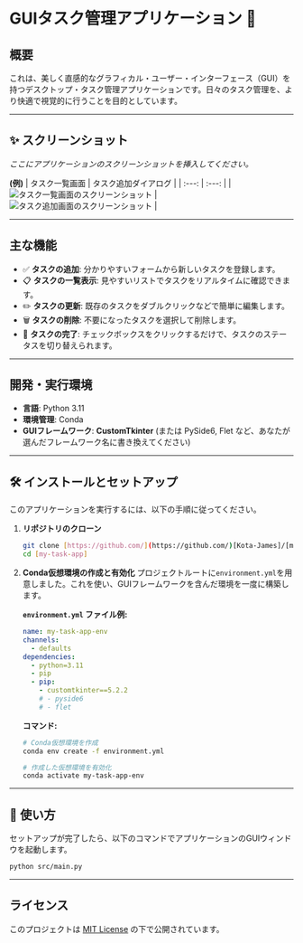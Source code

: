 # GUIタスク管理アプリケーション 🎨

## 概要

これは、美しく直感的なグラフィカル・ユーザー・インターフェース（GUI）を持つデスクトップ・タスク管理アプリケーションです。日々のタスク管理を、より快適で視覚的に行うことを目的としています。

---

## ✨ スクリーンショット

*ここにアプリケーションのスクリーンショットを挿入してください。*

**(例)**
| タスク一覧画面 | タスク追加ダイアログ |
| :---: | :---: |
| ![タスク一覧画面のスクリーンショット](https://via.placeholder.com/400x300.png?text=Main+Window) | ![タスク追加画面のスクリーンショット](https://via.placeholder.com/400x300.png?text=Add+Task+Dialog) |

---

## 主な機能

-   ✅ **タスクの追加**: 分かりやすいフォームから新しいタスクを登録します。
-   📋 **タスクの一覧表示**: 見やすいリストでタスクをリアルタイムに確認できます。
-   ✏️ **タスクの更新**: 既存のタスクをダブルクリックなどで簡単に編集します。
-   🗑️ **タスクの削除**: 不要になったタスクを選択して削除します。
-   🏁 **タスクの完了**: チェックボックスをクリックするだけで、タスクのステータスを切り替えられます。

---

## 開発・実行環境

-   **言語**: Python 3.11
-   **環境管理**: Conda
-   **GUIフレームワーク**: **CustomTkinter** (または PySide6, Flet など、あなたが選んだフレームワーク名に書き換えてください)

---

## 🛠️ インストールとセットアップ

このアプリケーションを実行するには、以下の手順に従ってください。

1.  **リポジトリのクローン**
    ```bash
    git clone [https://github.com/](https://github.com/)[Kota-James]/[my-task-app].git
    cd [my-task-app]
    ```

2.  **Conda仮想環境の作成と有効化**
    プロジェクトルートに`environment.yml`を用意しました。これを使い、GUIフレームワークを含んだ環境を一度に構築します。

    **`environment.yml` ファイル例:**
    ```yaml
    name: my-task-app-env
    channels:
      - defaults
    dependencies:
      - python=3.11
      - pip
      - pip:
        - customtkinter==5.2.2
        # - pyside6
        # - flet
    ```

    **コマンド:**
    ```bash
    # Conda仮想環境を作成
    conda env create -f environment.yml

    # 作成した仮想環境を有効化
    conda activate my-task-app-env
    ```

---

## 🚀 使い方

セットアップが完了したら、以下のコマンドでアプリケーションのGUIウィンドウを起動します。

```bash
python src/main.py
```

---

## ライセンス

このプロジェクトは [MIT License](LICENSE) の下で公開されています。